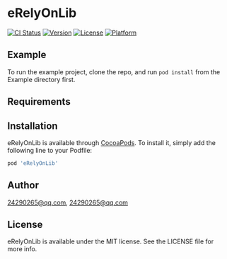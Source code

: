 # eRelyOnLib

[![CI Status](https://img.shields.io/travis/24290265@qq.com/eRelyOnLib.svg?style=flat)](https://travis-ci.org/24290265@qq.com/eRelyOnLib)
[![Version](https://img.shields.io/cocoapods/v/eRelyOnLib.svg?style=flat)](https://cocoapods.org/pods/eRelyOnLib)
[![License](https://img.shields.io/cocoapods/l/eRelyOnLib.svg?style=flat)](https://cocoapods.org/pods/eRelyOnLib)
[![Platform](https://img.shields.io/cocoapods/p/eRelyOnLib.svg?style=flat)](https://cocoapods.org/pods/eRelyOnLib)

## Example

To run the example project, clone the repo, and run `pod install` from the Example directory first.

## Requirements

## Installation

eRelyOnLib is available through [CocoaPods](https://cocoapods.org). To install
it, simply add the following line to your Podfile:

```ruby
pod 'eRelyOnLib'
```

## Author

24290265@qq.com, 24290265@qq.com

## License

eRelyOnLib is available under the MIT license. See the LICENSE file for more info.
